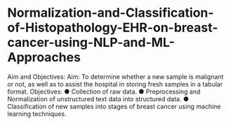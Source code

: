 # Normalization-and-Classification-of-Histopathology-EHR-on-breast-cancer-using-NLP-and-ML-Approaches

Aim and Objectives:
 Aim:
 To determine whether a new sample is malignant or not, as well as to assist the hospital in 
storing fresh samples in a tabular format.
 Objectives:
 ● Collection of raw data.
 ● Preprocessing and Normalization of unstructured text data into structured data.
 ● Classification of new samples into stages of breast cancer using machine learning 
techniques.
